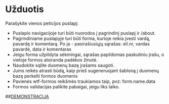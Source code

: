 # Užduotis

Parašykite vienos peticijos puslapį:
 
 * Puslapio navigacijoje turi būti nuorodos į pagrindinį puslapį ir /about.
 * Pagrindiniame puslapyje turi būti forma, kurioje reikia įvesti vardą, pavardę ir komentarą. Po ja - pasirašiusiųjų 
 sąrašas:
 eil.nr, vardas pavardė, data ir komentaras
 * Jeigu forma užpildyta sėkmingai, sąrašas papildomas paskutiniu įrašu, o vietoje formos atsiranda padėkos žinutė.
 * Naudokite sqlite duomenų bazę įrašams saugoti.
 * Jums reikės atrasti būdą, kaip prieš sugeneruojant šabloną į duomenų bazę perkelti formos duomenis
 * Pavienės wtf-formos reikšmės traukiamos taip, pvz: form.name.data 
 * Formos validacijas palikite pabaigai, jeigu liks laiko.

 
 ##[DEMONSTRACIJA](https://github.com/robotautas/kursas/blob/master/Flask/Flask_3_uzduotis/Uzduotis/take1.mkv) 

